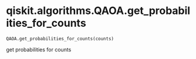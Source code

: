 # qiskit.algorithms.QAOA.get\_probabilities\_for\_counts

`QAOA.get_probabilities_for_counts(counts)`

get probabilities for counts
